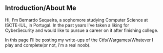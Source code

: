 ## Introduction/About Me

Hi, I'm Bernardo Sequeira, a sophomore studying Computer Science at ISCTE-IUL, in Portugal. In the past years I've taken a liking for CyberSecurity and would like to pursue a career on it after finishing college.

In this page I'll be posting my write-ups of the Ctfs/Wargames/Whatever I play and complete(or not, i'm a real noob).


